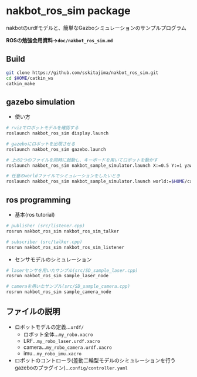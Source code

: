 

# nakbot_ros_sim package

nakbotのurdfモデルと、簡単なGazboシミュレーションのサンプルプログラム



**ROSの勉強会用資料->`doc/nakbot_ros_sim.md`**



## Build

```sh
git clone https://github.com/sskitajima/nakbot_ros_sim.git
cd $HOME/catkin_ws
catkin_make
```



## gazebo simulation

- 使い方

```sh
# rvizでロボットモデルを確認する
roslaunch nakbot_ros_sim display.launch
```



```sh
# gazeboにロボットを出現させる
roslaunch nakbot_ros_sim gazebo.launch
```



```sh
# 上の2つのファイルを同時に起動し、キーボードを用いてロボットを動かす
roslaunch nakbot_ros_sim nakbot_sample_simulator.launch X:=0.5 Y:=1 yaw:=3.14

# 任意のworldファイルでシミュレーションをしたいとき
roslaunch nakbot_ros_sim nakbot_sample_simulator.launch world:=$HOME/catkin_ws/src/nakbot_ros_sim/worlds/sample.world
```

## ros programming

- 基本(ros tutorial)

```sh
# publisher (src/listener.cpp)
rosrun nakbot_ros_sim nakbot_ros_sim_talker

# subscriber (src/talker.cpp)
rosrun nakbot_ros_sim nakbot_ros_sim_listener
```

- センサモデルのシミュレーション

```sh
# laserセンサを用いたサンプル(src/SD_sample_laser.cpp)
rosrun nakbot_ros_sim sample_laser_node

# cameraを用いたサンプル(src/SD_sample_camera.cpp)
rosrun nakbot_ros_sim sample_camera_node
```



## ファイルの説明

- ロボットモデルの定義...`urdf/`
  - ロボット全体...`my_robo.xacro`
  - LRF...`my_robo_laser.urdf.xacro`
  - camera...`my_robo_camera.urdf.xacro`
  - imu...`my_robo_imu.xacro`
- ロボットのコントローラ(差動二輪型モデルのシミュレーションを行うgazeboのプラグイン)...`config/controller.yaml`
